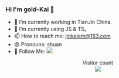 ### Hi I'm gold-Kai 👋

- 🔭 I’m currently working in TianJin China.
- 🌱 I’m currently using JS & TS。
- 📫 How to reach me: jinkaiem@163.com
- 😄 Pronouns: shuan
- 👏 Follow Me: [![](https://img.shields.io/github/followers/anncwb?label=follow%20me&style=social)](https://github.com/gold-Kai)

<p align="center">
  Visitor count<br>
  <img src="https://profile-counter.glitch.me/gold-Kai/count.svg" />
</p>
